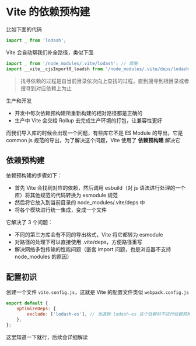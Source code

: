# Vite 的依赖预构建

比如下面的代码

```js
import _ from 'lodash';
```

Vite 会自动帮我们补全路径，类似下面

```js
import _ from '/node_modules/.vite/lodash'; // 简略
import __vite__cjsImport0_loadsh from '/node_modules/.vite/deps/lodash.js?v=d9505e06'; //编译结果
```

> 找寻依赖的过程是自当前目录依次向上查找的过程，直到搜寻到根目录或者搜寻到对应依赖上为止

生产和开发

- 开发中每次依赖预构建所重新构建的相对路径都是正确的
- 生产中 Vite 会交给 Rollup 去完成生产环境的打包，让兼容性更好

而我们导入库的时候会出现一个问题，有些库它不是 ES Module 的导出，它是 common js 规范的导出，为了解决这个问题，Vite 使用了 **依赖预构建** 解决它

## 依赖预构建

依赖预构建的步骤如下：

- 首先 Vite 会找到对应的依赖，然后调用 esbuild（对 js 语法进行处理的一个库）将其他规范的代码转换为 esmodule 规范
- 然后将它放入到当前目录的 node_modules/.vite/deps 中
- 将各个模块进行统一集成，变成一个文件

它解决了 3 个问题：

- 不同的第三方库会有不同的导出格式，Vite 将它都转为 esmodule
- 对路径的处理下可以直接使用 .vite/deps，方便路径重写
- 解决网络多包传输的性能问题（嵌套 import 问题，也是浏览器不支持 node_modules 的原因）

## 配置初识

创建一个文件 `vite.config.js`，这就是 Vite 的配置文件类似 `webpack.config.js`

```js
export default {
	optimizeDeps: {
		exclude: ['lodash-es'], // 当遇到 lodash-es 这个依赖时不进行依赖预构建
	},
};
```

这里知道一下就行，后续会详细解读
